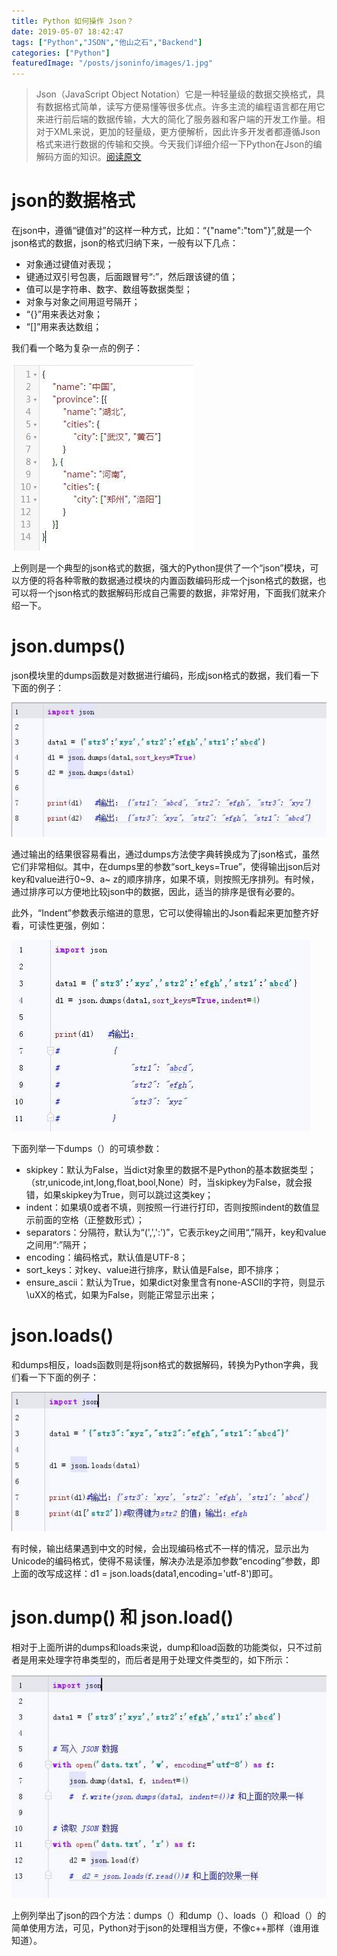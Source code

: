 ```yaml
---
title: Python 如何操作 Json？
date: 2019-05-07 18:42:47
tags: ["Python","JSON","他山之石","Backend"]
categories: ["Python"]
featuredImage: "/posts/jsoninfo/images/1.jpg"
---
```


> Json（JavaScript Object Notation）它是一种轻量级的数据交换格式，具有数据格式简单，读写方便易懂等很多优点。许多主流的编程语言都在用它来进行前后端的数据传输，大大的简化了服务器和客户端的开发工作量。相对于XML来说，更加的轻量级，更方便解析，因此许多开发者都遵循Json格式来进行数据的传输和交换。今天我们详细介绍一下Python在Json的编解码方面的知识。[阅读原文](https://baijiahao.baidu.com/s?id=1608659655547720220&wfr=spider&for=pc)

<!--more-->

# json的数据格式
在json中，遵循“键值对”的这样一种方式，比如：“{"name":"tom"}”,就是一个json格式的数据，json的格式归纳下来，一般有以下几点：

- 对象通过键值对表现；
- 键通过双引号包裹，后面跟冒号“:”，然后跟该键的值；
- 值可以是字符串、数字、数组等数据类型；
- 对象与对象之间用逗号隔开；
- “{}”用来表达对象；
- “[]”用来表达数组；

我们看一个略为复杂一点的例子：

![](images/2.jpg)

上例则是一个典型的json格式的数据，强大的Python提供了一个“json”模块，可以方便的将各种零散的数据通过模块的内置函数编码形成一个json格式的数据，也可以将一个json格式的数据解码形成自己需要的数据，非常好用，下面我们就来介绍一下。

# json.dumps()
json模块里的dumps函数是对数据进行编码，形成json格式的数据，我们看一下下面的例子：

![](images/3.jpg)

通过输出的结果很容易看出，通过dumps方法使字典转换成为了json格式，虽然它们非常相似。其中，在dumps里的参数“sort_keys=True”，使得输出json后对key和value进行0~9、a~  z的顺序排序，如果不填，则按照无序排列。有时候，通过排序可以方便地比较json中的数据，因此，适当的排序是很有必要的。

此外，“Indent”参数表示缩进的意思，它可以使得输出的Json看起来更加整齐好看，可读性更强，例如：

![](images/4.jpg)

下面列举一下dumps（）的可填参数：

- skipkey：默认为False，当dict对象里的数据不是Python的基本数据类型；（str,unicode,int,long,float,bool,None）时，当skipkey为False，就会报错，如果skipkey为True，则可以跳过这类key；
- indent：如果填0或者不填，则按照一行进行打印，否则按照indent的数值显示前面的空格（正整数形式）；
- separators：分隔符，默认为“(',',':')”，它表示key之间用“,”隔开，key和value之间用“:”隔开；
- encoding：编码格式，默认值是UTF-8；
- sort_keys：对key、value进行排序，默认值是False，即不排序；
- ensure_ascii：默认为True，如果dict对象里含有none-ASCII的字符，则显示\uXX的格式，如果为False，则能正常显示出来；

# json.loads()
和dumps相反，loads函数则是将json格式的数据解码，转换为Python字典，我们看一下下面的例子：

![](images/5.jpg)

有时候，输出结果遇到中文的时候，会出现编码格式不一样的情况，显示出为Unicode的编码格式，使得不易读懂，解决办法是添加参数“encoding”参数，即上面的改写成这样：d1 = json.loads(data1,encoding='utf-8')即可。

# json.dump() 和 json.load()
相对于上面所讲的dumps和loads来说，dump和load函数的功能类似，只不过前者是用来处理字符串类型的，而后者是用于处理文件类型的，如下所示：

![](images/6.jpg)

上例列举出了json的四个方法：dumps（）和dump（）、loads（）和load（）的简单使用方法，可见，Python对于json的处理相当方便，不像c++那样（谁用谁知道）。